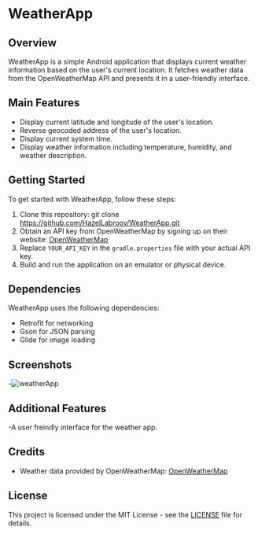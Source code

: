 # WeatherApp

## Overview
WeatherApp is a simple Android application that displays current weather information based on the user's current location. It fetches weather data from the OpenWeatherMap API and presents it in a user-friendly interface.

## Main Features
- Display current latitude and longitude of the user's location.
- Reverse geocoded address of the user's location.
- Display current system time.
- Display weather information including temperature, humidity, and weather description.

## Getting Started
To get started with WeatherApp, follow these steps:

1. Clone this repository:
git clone https://github.com/HazelLabrooy/WeatherApp.git
2. Obtain an API key from OpenWeatherMap by signing up on their website: [OpenWeatherMap](https://openweathermap.org/)
3. Replace `YOUR_API_KEY` in the `gradle.properties` file with your actual API key.
4. Build and run the application on an emulator or physical device.

## Dependencies
WeatherApp uses the following dependencies:
- Retrofit for networking
- Gson for JSON parsing
- Glide for image loading

## Screenshots
-![weatherApp](https://github.com/HazelLabrooy/WeatherApp/assets/158300148/3980249c-740c-47e9-bb81-0e65497c77c4)


## Additional Features
-A user freindly interface for the weather app.

## Credits
- Weather data provided by OpenWeatherMap: [OpenWeatherMap](https://openweathermap.org/)

## License
This project is licensed under the MIT License - see the [LICENSE](LICENSE.txt) file for details.

